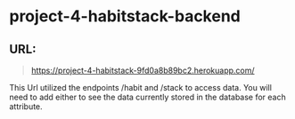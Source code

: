 # project-4-habitstack-backend

## URL: 
> https://project-4-habitstack-9fd0a8b89bc2.herokuapp.com/

This Url utilized the endpoints /habit and /stack to access data. You will need to add either to see the data currently stored in the database for each attribute. 